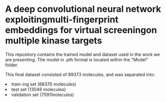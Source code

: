 # A deep convolutional neural network exploitingmulti-fingerprint embeddings for virtual screeningon multiple kinase targets

This repository contains the trained model and dataset used in the work we are presenting. 
The model in .pth format is located within the "Model" folder.

This final dataset consisted of 89373 molecules, and was separated into:
<li>train-ing set (68370 molecules)</li>
<li>test set (13046 molecules)</li>
<li>validation set (7597molecules)</li>
